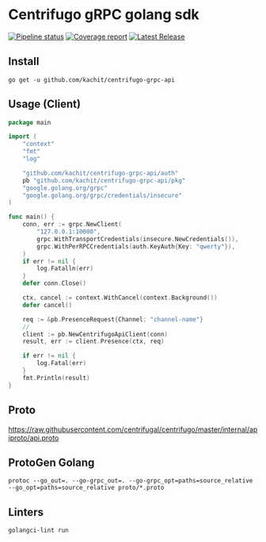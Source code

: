 # Centrifugo gRPC golang sdk
[![Pipeline status](https://github.com/kachit/centrifugo-grpc-api/badges/master/pipeline.svg)](https://github.com/kachit/centrifugo-grpc-api/commits/master)
[![Coverage report](https://github.com/kachit/centrifugo-grpc-api/badges/master/coverage.svg)](https://github.com/kachit/centrifugo-grpc-api/commits/master)
[![Latest Release](https://github.com/kachit/centrifugo-grpc-api/-/badges/release.svg)](https://github.com/kachit/centrifugo-grpc-api/-/releases)

## Install
```shell
go get -u github.com/kachit/centrifugo-grpc-api
```

## Usage (Client)

```go
package main

import (
	"context"
	"fmt"
	"log"

	"github.com/kachit/centrifugo-grpc-api/auth"
	pb "github.com/kachit/centrifugo-grpc-api/pkg"
	"google.golang.org/grpc"
	"google.golang.org/grpc/credentials/insecure"
)

func main() {
	conn, err := grpc.NewClient(
		"127.0.0.1:10000",
		grpc.WithTransportCredentials(insecure.NewCredentials()),
		grpc.WithPerRPCCredentials(auth.KeyAuth{Key: "qwerty"}),
	)
	if err != nil {
		log.Fatalln(err)
	}
	defer conn.Close()

	ctx, cancel := context.WithCancel(context.Background())
	defer cancel()

	req := &pb.PresenceRequest{Channel: "channel-name"}
	//
	client := pb.NewCentrifugoApiClient(conn)
	result, err := client.Presence(ctx, req)

	if err != nil {
		log.Fatal(err)
	}
	fmt.Println(result)
}
```

## Proto
https://raw.githubusercontent.com/centrifugal/centrifugo/master/internal/apiproto/api.proto

## ProtoGen Golang
```shell
protoc --go_out=. --go-grpc_out=. --go-grpc_opt=paths=source_relative --go_opt=paths=source_relative proto/*.proto
```

## Linters ##
```bash
golangci-lint run
```